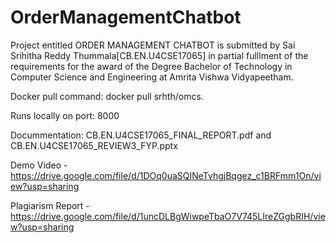 # OrderManagementChatbot

Project entitled ORDER MANAGEMENT CHATBOT is submitted by Sai Srihitha Reddy Thummala[CB.EN.U4CSE17065] in partial fulllment of the requirements for the award of the Degree Bachelor of Technology in Computer Science and Engineering at Amrita Vishwa Vidyapeetham.

Docker pull command: docker pull srhth/omcs.

Runs locally on port: 8000 

Docummentation: CB.EN.U4CSE17065_FINAL_REPORT.pdf and CB.EN.U4CSE17065_REVIEW3_FYP.pptx

Demo Video - https://drive.google.com/file/d/1DOq0uaSQINeTvhgjBqgez_c1BRFmm1On/view?usp=sharing

Plagiarism Report - https://drive.google.com/file/d/1uncDLBgWiwpeTbaO7V745LIreZGgbRIH/view?usp=sharing
